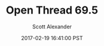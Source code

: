 ---
layout: podcast
title: "Open Thread 69.5"
author: Scott Alexander
description: https://slatestarcodex.com/2017/02/19/open-thread-69-5/
date: 2017-02-19 16:41:00 PST
length: 59524
duration: 15
guid: open-thread-69-5
---